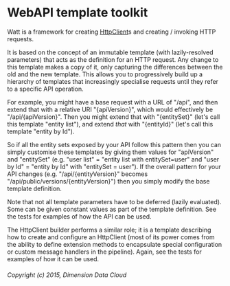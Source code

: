 # WebAPI template toolkit

Watt is a framework for creating [HttpClient](https://msdn.microsoft.com/en-us/library/system.net.http.httpclient(v=vs.110).aspx)s and creating / invoking HTTP requests.

It is based on the concept of an immutable template (with lazily-resolved parameters) that acts as the definition for an HTTP request. Any change to this template makes a copy of it, only capturing the differences between the old and the new template. This allows you to progressively build up a hierarchy of templates that increasingly specialise requests until they refer to a specific API operation.

For example, you might have a base request with a URL of "/api", and then extend that with a relative URI "{apiVersion}", which would effectively be "/api/{apiVersion}". Then you might extend that with "{entitySet}" (let's call this template "entity list"), and extend *that* with "{entityId}" (let's call this template "entity by Id").

So if all the entity sets exposed by your API follow this pattern then you can simply customise these templates by giving them values for "apiVersion" and "entitySet" (e.g. "user list" = "entity list with entitySet=user" and "user by Id" = "entity by Id" with "entitySet = user"). If the overall pattern for your API changes (e.g. "/api/{entityVersion}" becomes "/api/public/versions/{entityVersion}") then you simply modify the base template definition.

Note that not all template parameters have to be deferred (lazily evaluated). Some can be given constant values as part of the template definition. See the tests for examples of how the API can be used.

The HttpClient builder performs a similar role; it is a template describing how to create and configure an HttpClient (most of its power comes from the ability to define extension methods to encapsulate special configuration or custom message handlers in the pipeline). Again, see the tests for examples of how it can be used.

###### Copyright (c) 2015, Dimension Data Cloud


